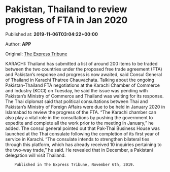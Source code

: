 
# Pakistan, Thailand to review progress of FTA in Jan 2020

Published at: **2019-11-06T03:04:22+00:00**

Author: **APP**

Original: [The Express Tribune](https://tribune.com.pk/story/2094266/2-pakistan-thailand-review-progress-fta-jan-2020/)

KARACHI: Thailand has submitted a list of around 200 items to be traded between the two countries under the proposed free trade agreement (FTA) and Pakistan’s response and progress is now awaited, said Consul General of Thailand in Karachi Thatree Chauvachata.
Talking about the ongoing Pakistan-Thailand FTA negotiations at the Karachi Chamber of Commerce and Industry (KCCI) on Tuesday, he said the issue was pending with Pakistan’s Ministry of Commerce and Thailand was waiting for its response.
The Thai diplomat said that political consultations between Thai and Pakistan’s Ministry of Foreign Affairs were due to be held in January 2020 in Islamabad to review the progress of the FTA.
“The Karachi chamber can also play a vital role in the consultations by pushing the government to expedite and complete all the work prior to the meeting in January,” he added. The consul general pointed out that Pak-Thai Business House was launched at the Thai consulate following the completion of its first year of service in Karachi.
“The consulate intends to strengthen bilateral ties through this platform, which has already received 10 inquiries pertaining to the two-way trade,” he said. He revealed that in December, a Pakistani delegation will visit Thailand.

        Published in The Express Tribune, November 6th, 2019.
      
